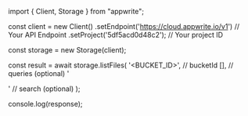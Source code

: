 import { Client, Storage } from "appwrite";

const client = new Client()
    .setEndpoint('https://cloud.appwrite.io/v1') // Your API Endpoint
    .setProject('5df5acd0d48c2'); // Your project ID

const storage = new Storage(client);

const result = await storage.listFiles(
    '<BUCKET_ID>', // bucketId
    [], // queries (optional)
    '<SEARCH>' // search (optional)
);

console.log(response);
